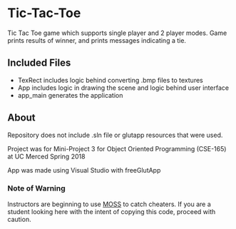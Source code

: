 # Tic-Tac-Toe
Tic Tac Toe game which supports single player and 2 player modes. Game prints results of winner, and prints messages indicating a tie.

## Included Files
* TexRect includes logic behind converting .bmp files to textures
* App includes logic in drawing the scene and logic behind user interface
* app_main generates the application

## About
Repository does not include .sln file or glutapp resources that were used.

Project was for Mini-Project 3 for Object Oriented Programming (CSE-165) at UC Merced Spring 2018

App was made using Visual Studio with freeGlutApp

### Note of Warning
Instructors are beginning to use [MOSS](https://theory.stanford.edu/~aiken/moss/) to catch cheaters. If you are a student looking here with the intent of copying this code, proceed with caution.
